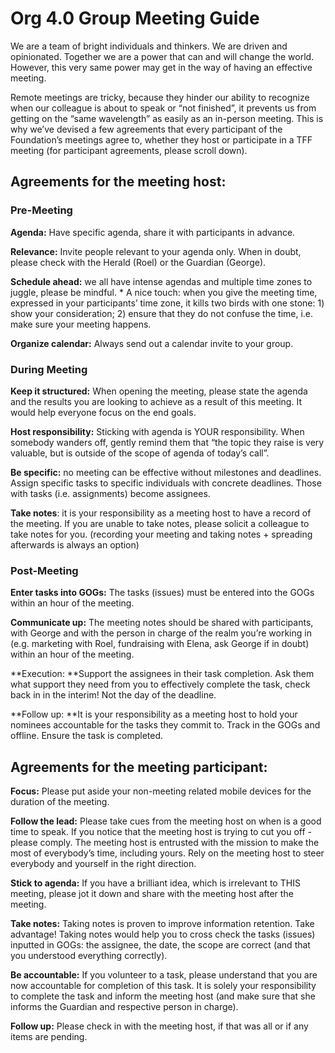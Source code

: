 # Org 4.0 Group Meeting Guide


We are a team of bright individuals and thinkers. We are driven and opinionated. Together we are a power that can and will change the world. However, this very same power may get in the way of having an effective meeting.

Remote meetings are tricky, because they hinder our ability to recognize when our colleague is about to speak or “not finished”, it prevents us from getting on the “same wavelength” as easily as an in-person meeting. This is why we’ve devised a few agreements that every participant of the Foundation’s meetings agree to, whether they host or participate in a TFF meeting (for participant agreements, please scroll down).  

## Agreements for the meeting host: 

### Pre-Meeting
**Agenda:** Have specific agenda, share it with participants in advance. 

**Relevance:** Invite people relevant to your agenda only. When in doubt, please check with the Herald  (Roel) or the Guardian (George). 

**Schedule ahead:** we all have intense agendas and multiple time zones to juggle, please be mindful. * A nice touch: when you give the meeting time, expressed in your participants’ time zone, it kills two birds with one stone: 1) show your consideration; 2) ensure that they do not confuse the time, i.e. make sure your meeting happens. 

**Organize calendar:** Always send out a calendar invite to your group. 

### During Meeting
**Keep it structured:** When opening the meeting, please state the agenda and the results you are looking to achieve as a result of this meeting. It would help everyone focus on the end goals. 

**Host responsibility:** Sticking with agenda is YOUR responsibility. When somebody wanders off, gently remind them that “the topic they raise is very valuable, but is outside of the scope of agenda of today’s call”. 

**Be specific:** no meeting can be effective without milestones and deadlines. Assign specific tasks to specific individuals with concrete deadlines. Those with tasks (i.e. assignments) become assignees.  

**Take notes**: it is your responsibility as a meeting host to have a record of the meeting. If you are unable to take notes, please solicit a colleague to take notes for you. (recording your meeting and taking notes + spreading afterwards is always an option)

### Post-Meeting
**Enter tasks into GOGs:** The tasks (issues) must be entered into the GOGs within an hour of the meeting. 

**Communicate up:** The meeting notes should be shared with participants, with George and with the person in charge of the realm you’re working in (e.g. marketing with Roel, fundraising with Elena, ask George if in doubt) within an hour of the meeting. 


**Execution: **Support the assignees in their task completion. Ask them what support they need from you to effectively complete the task, check back in in the interim! Not the day of the deadline. 

**Follow up: **It is your responsibility as a meeting host to hold your nominees accountable for the tasks they commit to. Track in the GOGs and offline. Ensure the task is completed. 

## Agreements for the meeting participant: 
**Focus:** Please put aside your non-meeting related mobile devices for the duration of the meeting. 

**Follow the lead:** Please take cues from the meeting host on when is a good time to speak. If you notice that the meeting host is trying to cut you off - please comply. The meeting host is entrusted with the mission to make the most of everybody’s time, including yours. Rely on the meeting host to steer everybody and yourself in the right direction. 

**Stick to agenda:** If you have a brilliant idea, which is irrelevant to THIS meeting, please jot it down and share with the meeting host after the meeting. 

**Take notes:** Taking notes is proven to improve information retention. Take advantage! Taking notes would help you to cross check the tasks (issues) inputted in GOGs: the assignee, the date, the scope are correct (and that you understood everything correctly). 

**Be accountable:** If you volunteer to a task, please understand that you are now accountable for completion of this task. It is solely your responsibility to complete the task and inform the meeting host (and make sure that she informs the Guardian and respective person in charge). 

**Follow up:** Please check in with the meeting host, if that was all or if any items are pending.  

